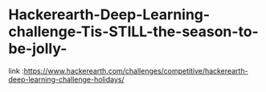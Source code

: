 # Hackerearth-Deep-Learning-challenge-Tis-STILL-the-season-to-be-jolly-
link :https://www.hackerearth.com/challenges/competitive/hackerearth-deep-learning-challenge-holidays/
